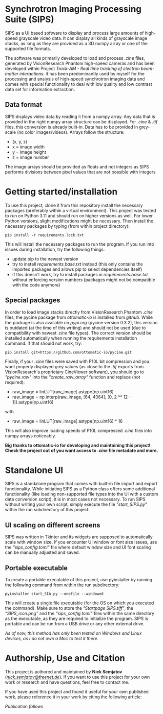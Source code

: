 # Synchrotron Imaging Processing Suite (SIPS)

SIPS as a UI based software to display and process large amounts of high-speed grayscale video data.
It can display all kinds of grayscale image stacks, as long as they are provided as a 3D numpy array or one of the
supported file formats.

The software was primarily developed to load and process *.cine* files, generated by VisionResearch Phantom high-speed
cameras and has been developed within Project *Track-AM - Real time tracking of electron beam-matter interactions*.
It has been predominantly used by myself for the processing and analysis of high-speed synchrotron imaging data and
comes with special functionality to deal with low quality and low contrast data set for information extraction.

## Data format
SIPS displays video data by reading it from a numpy array. Any data that is provided in the right numpy array structure
can be displayed. For *.cine* & *.tif* files, this conversion is already built-in. Data has to be provided in
grey-scale (no color images/videos). Arrays follow the structure:

- (x, y, z)
- x = image width
- y = image height
- z = image number

The image arrays should be provided as floats and not integers as SIPS performs divisions between pixel values that
are not possible with integers

# Getting started/installation

To use this project, clone it from this repository install the necessary packages (preferably within a virtual
environment). This project was tested to run on Python 3.11 and should run on higher versions as well. For lower
Python versions, slight modifications might be necessary. Then install the necessary packages by typing (from within
project directory):

``
pip install -r requirements.lock.txt
``

This will install the necessary packages to run the program. If you run into issues during installation, try the
following things:

- update pip to the newest version
- try to install *requirements.base.txt* instead (this only contains the imported packages and allows pip to select
dependencies itself)
- if this doesn't work, try to install packages in *requirements.base.txt* without enforcing version numbers (packages
might not be compatible with the code anymore)

## Special packages
In order to load image stacks directly from VisionResearch Phantom *.cine* files, the pycine package from *ottomatic-io*
is installed from *github*. While the package is also available on *pypi.org* (pycine version 0.3.2), this version is
outdated (at the time of this writing) and should not be used (due to compatibility with newest *.cine* file types).
The correct version should be installed automatically when running the requirements installation command. If that
should not work, try:

``
pip install git+https://github.com/ottomatic-io/pycine.git
``

Finally, if your *.cine* files were saved with P10L bit compression and you want properly displayed grey values (as
close to the *.tif* exports from VisionResearch's proprietary CineViewer software), you should go to *"pycine.raw"* into
the *"create_raw_array"* function and replace (not required):


- raw_image = linLUT[raw_image].astype(np.uint16)
- raw_image = np.interp(raw_image, [64, 4064], [0, 2 ** 12 - 1]).astype(np.uint16)

with 

- raw_image = linLUT[raw_image].astype(np.uint16) * 16

This will also improve loading speeds of P10L compressed *.cine* files into numpy arrays noticeably.

**Big thanks to ottomatic-io for developing and maintaining this project! Check the project out of you want access to
*.cine* file metadate and more.**

# Standalone UI
SIPS is a standalone program that comes with built-in file import and export functionality. While initiating SIPS as
a Python class offers some additional functionality (like loading non-supported file types into the UI with a custom
data conversion script), it is in most cases not necessary. To run SIPS without writing your own script, simply
execute the file *"start_SIPS.py"* within the run subdirectory of this project.

## UI scaling on different screens
SIPS was written in Tkinter and its widgets are supposed to automatically scale with window size. If you encounter UI
window or font size issues, use the *"sips_config.toml"* file where default window size and UI font scaling can be
manually adjusted and saved.

## Portable executable

To create a portable executable of this project, use pyinstaller by running the following command from within the run
subdirectory:

``
pyinstaller start_SIA.py --onefile --windowed
``

This will create a single file executable (for the OS on which you executed the command). Make sure to store the
*"Startpage SIPS.tiff"*, the *"SIPS_icon.png"* and the *"sips_config.toml"* files within the same directory as the
executable, as they are required to initialize the program. SIPS is portable and can be run from a USB drive or any
other external drive.

*As of now, this method has only been tested on Windows and Linux devices, as I do not own a Mac to test it there.*

# Authorship, Use and Citation
This project is authored and maintained by **Nick Semjatov** (*nick.semjatov@freenet.de*).
If you want to use this project for your own work or research and have questions, feel free to contact me.

If you have used this project and found it useful for your own published work, please reference it in your work by
citing the following article:

*Publication follows*
